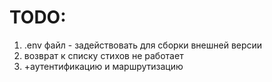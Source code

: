 # TODO:
1. .env файл - задействовать для сборки внешней версии
2. возврат к списку стихов не работает
3. +аутентификацию и маршрутизацию